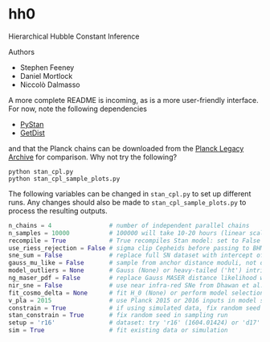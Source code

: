 # hh0
Hierarchical Hubble Constant Inference

Authors
 - Stephen Feeney
 - Daniel Mortlock
 - Niccolò Dalmasso

A more complete README is incoming, as is a more user-friendly interface. For now, note the following dependencies

 - [PyStan](https://pystan.readthedocs.io/en/latest/)
 - [GetDist](http://getdist.readthedocs.io/en/latest/intro.html)

and that the Planck chains can be downloaded from the [Planck Legacy Archive](http://pla.esac.esa.int/pla/#cosmology) for comparison. Why not try the following?
```
python stan_cpl.py
python stan_cpl_sample_plots.py
```

The following variables can be changed in `stan_cpl.py` to set up different runs. Any changes should also be made to `stan_cpl_sample_plots.py` to process the resulting outputs.
```python
n_chains = 4                # number of independent parallel chains
n_samples = 10000           # 100000 will take 10-20 hours (linear scaling)
recompile = True            # True recompiles Stan model: set to False after first run
use_riess_rejection = False # sigma clip Cepheids before passing to BHM
sne_sum = False             # replace full SN dataset with intercept of mag-log(z) relation
gauss_mu_like = False       # sample from anchor distance moduli, not distances
model_outliers = None       # Gauss (None) or heavy-tailed ('ht') intrinsic scatter
ng_maser_pdf = False        # replace Gauss MASER distance likelihood with (approx) non-Gauss form
nir_sne = False             # use near infra-red SNe from Dhawan et al. (1707.00715)
fit_cosmo_delta = None      # fit H_0 (None) or perform model selection ('hq')
v_pla = 2015                # use Planck 2015 or 2016 inputs in model selection
constrain = True            # if using simulated data, fix random seed to test stability
stan_constrain = True       # fix random seed in sampling run
setup = 'r16'               # dataset: try 'r16' (1604.01424) or 'd17' (1707.00715)
sim = True                  # fit existing data or simulation
```
